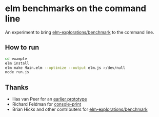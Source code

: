 # elm benchmarks on the command line

[elm-explorations/benchmark]: https://package.elm-lang.org/packages/elm-explorations/benchmark/latest

An experiment to bring [elm-explorations/benchmark] to the command line.

## How to run

```sh
cd example
elm install
elm make Main.elm --optimize --output elm.js >/dev/null 
node run.js
``` 



## Thanks

- Ilias van Peer for an [earlier prototype](https://github.com/zwilias/elm-benchmark-cli)
- Richard Feldman for [console-print](https://github.com/rtfeldman/console-print)
- Brian Hicks and other contributers for [elm-explorations/benchmark]
